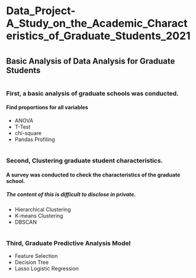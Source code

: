 # Data_Project-A_Study_on_the_Academic_Characteristics_of_Graduate_Students_2021
#
## Basic Analysis of Data Analysis for Graduate Students
#
### First, a basic analysis of graduate schools was conducted.
#### Find proportions for all variables
- ANOVA
- T-Test
- chi-square
- Pandas Profiling
#
### Second, Clustering graduate student characteristics.
#### A survey was conducted to check the characteristics of the graduate school.
##### The content of this is difficult to disclose in private.
- Hierarchical Clustering
- K-means Clustering
- DBSCAN
#
### Third, Graduate Predictive Analysis Model
- Feature Selection
- Decision Tree
- Lasso Logistic Regression
